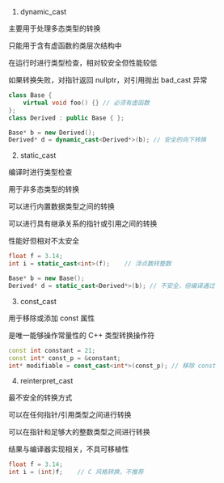 1. dynamic_cast

主要用于处理多态类型的转换

只能用于含有虚函数的类层次结构中

在运行时进行类型检查，相对较安全但性能较低

如果转换失败，对指针返回 nullptr，对引用抛出 bad_cast 异常

```cpp
class Base {
    virtual void foo() {} // 必须有虚函数
};
class Derived : public Base { };

Base* b = new Derived();
Derived* d = dynamic_cast<Derived*>(b); // 安全的向下转换
```

2. static_cast

编译时进行类型检查

用于非多态类型的转换

可以进行内置数据类型之间的转换

可以进行具有继承关系的指针或引用之间的转换

性能好但相对不太安全

```cpp
float f = 3.14;
int i = static_cast<int>(f);    // 浮点数转整数

Base* b = new Base();
Derived* d = static_cast<Derived*>(b); // 不安全，但编译通过
```

3. const_cast

用于移除或添加 const 属性

是唯一能够操作常量性的 C++ 类型转换操作符

```cpp
const int constant = 21;
const int* const_p = &constant;
int* modifiable = const_cast<int*>(const_p); // 移除 const
```

4. reinterpret_cast


最不安全的转换方式


可以在任何指针/引用类型之间进行转换

可以在指针和足够大的整数类型之间进行转换

结果与编译器实现相关，不具可移植性

```cpp
float f = 3.14;
int i = (int)f;    // C 风格转换，不推荐
```